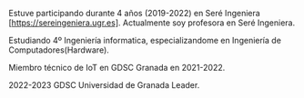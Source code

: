 Estuve participando durante 4 años (2019-2022) en Seré Ingeniera [https://sereingeniera.ugr.es]. Actualmente soy profesora en Seré Ingeniera.

Estudiando 4º Ingeniería informatica, especializandome en Ingeniería de Computadores(Hardware).

Miembro técnico de IoT en GDSC Granada en 2021-2022.

2022-2023 GDSC Universidad de Granada Leader.
